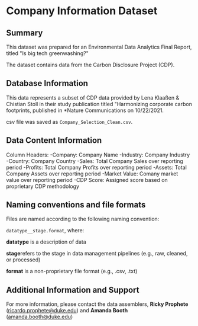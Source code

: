 # Company Information Dataset

## Summary
This dataset was prepared for an Environmental Data Analytics Final Report, titled "Is big tech greenwashing?"

The dataset contains data from the Carbon Disclosure Project (CDP).

## Database Information
This data represents a subset of CDP data provided by Lena Klaaßen & Chistian Stoll in their study publication titled  "Harmonizing corporate carbon footprints, published in *Nature Communications on 10/22/2021. 

csv file was saved as `Company_Selection_Clean.csv`. 


## Data Content Information

Column Headers:
-Company: Company Name
-Industry: Company Industry
-Country: Company Country
-Sales: Total Company Sales over reporting period
-Profits: Total Company Profits over reporting period
-Assets: Total Company Assets over reporting period
-Market Value: Comany market value over reporting period
-CDP Score: Assigned score based on proprietary CDP methodology

## Naming conventions and file formats
Files are named according to the following naming convention: 

`datatype__stage.format`, where: 

**datatype** is a description of data 

**stage**refers to the stage in data management pipelines (e.g., raw, cleaned, or processed)

**format** is a non-proprietary file format (e.g., .csv, .txt)

## Additional Information and Support
For more information, please contact the data assemblers, **Ricky Prophete** (ricardo.prophete@duke.edu) and **Amanda Booth** (amanda.booth@duke.edu)